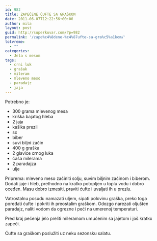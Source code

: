 ```yaml
---
id: 982
title: ZAPEČENE ĆUFTE SA GRAŠKOM
date: 2011-06-07T12:22:56+00:00
author: mila
layout: post
guid: http://superkuvar.com/?p=982
permalink: '/zape%c4%8dene-%c4%87ufte-sa-gra%c5%a1kom/'
totvreme:
  - ""
categories:
  - Jela s mesom
tags:
  - crni luk
  - grašak
  - mileram
  - mleveno meso
  - paradajz
  - jaja
---
```

Potrebno je:

  * 300 grama mlevenog mesa
  * kriška bajatog hleba
  * 2 jaja
  * kašika prezli
  * so
  * biber
  * suvi biljni začin
  * 400 g graška
  * 2 glavice crnog luka
  * čaša milerama
  * 2 paradajza
  * ulje

Priprema: mleveno meso začiniti solju, suvim biljnim začinom i biberom. Dodati jaje i hleb, prethodno na kratko potopljen u toplu vodu i dobro oceđen. Masu dobro izmesiti, praviti ćufte i uvaljati ih u prezlu.

Vatrostalnu posudu namazati uljem, sipati polovinu graška, preko toga poređati ćufte i pokriti ih preostalim graškom. Odozgo narezati oljušten paradajz, naliti vodom da ogrezne i peći na umerenoj temperaturi.

Pred kraj pečenja jelo preliti mileramom umućenim sa jajetom i još kratko zapeći.

Ćufte sa graškom poslužiti uz neku sezonsku salatu.